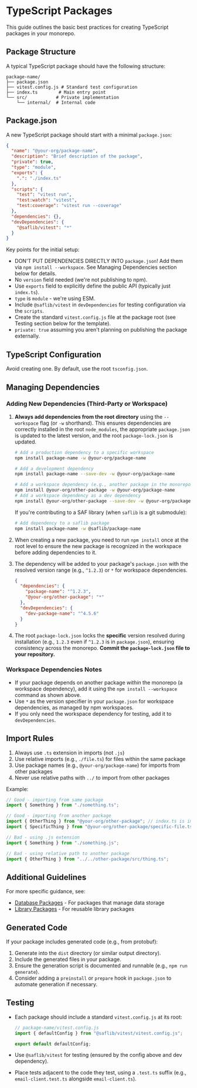 # TypeScript Packages

This guide outlines the basic best practices for creating TypeScript packages in your monorepo.

## Package Structure

A typical TypeScript package should have the following structure:

```
package-name/
├── package.json
├── vitest.config.js # Standard test configuration
├── index.ts        # Main entry point
└── src/           # Private implementation
    └── internal/  # Internal code
```

## Package.json

A new TypeScript package should start with a minimal `package.json`:

```json
{
  "name": "@your-org/package-name",
  "description": "Brief description of the package",
  "private": true,
  "type": "module",
  "exports": {
    ".": "./index.ts"
  },
  "scripts": {
    "test": "vitest run",
    "test:watch": "vitest",
    "test:coverage": "vitest run --coverage"
  },
  "dependencies": {},
  "devDependencies": {
    "@saflib/vitest": "*"
  }
}
```

Key points for the initial setup:

- DON'T PUT DEPENDENCIES DIRECTLY INTO `package.json`! Add them via `npm install --workspace`. See Managing Dependencies section below for details.
- No `version` field needed (we're not publishing to npm).
- Use `exports` field to explicitly define the public API (typically just `index.ts`).
- `type` is `module` - we're using ESM.
- Include `@saflib/vitest` in `devDependencies` for testing configuration via the `scripts`.
- Create the standard `vitest.config.js` file at the package root (see Testing section below for the template).
- `private: true` assuming you aren't planning on publishing the package externally.

## TypeScript Configuration

Avoid creating one. By default, use the root `tsconfig.json`.

## Managing Dependencies

### Adding New Dependencies (Third-Party or Workspace)

1.  **Always add dependencies from the root directory** using the `--workspace` flag (or `-w` shorthand). This ensures dependencies are correctly installed in the root `node_modules`, the appropriate `package.json` is updated to the latest version, and the root `package-lock.json` is updated.

    ```bash
    # Add a production dependency to a specific workspace
    npm install package-name -w @your-org/package-name

    # Add a development dependency
    npm install package-name --save-dev -w @your-org/package-name

    # Add a workspace dependency (e.g., another package in the monorepo)
    npm install @your-org/other-package -w @your-org/package-name
    # Add a workspace dependency as a dev dependency
    npm install @your-org/other-package --save-dev -w @your-org/package-name
    ```

    If you're contributing to a SAF library (when `saflib` is a git submodule):

    ```bash
    # Add dependency to a saflib package
    npm install package-name -w @saflib/package-name
    ```

2.  When creating a new package, you need to run `npm install` once at the root level to ensure the new package is recognized in the workspace before adding dependencies to it.

3.  The dependency will be added to your package's `package.json` with the resolved version range (e.g., `^1.2.3`) or `*` for workspace dependencies.

    ```json
    {
      "dependencies": {
        "package-name": "^1.2.3",
        "@your-org/other-package": "*"
      },
      "devDependencies": {
        "dev-package-name": "^4.5.6"
      }
    }
    ```

4.  The root `package-lock.json` locks the **specific** version resolved during installation (e.g., `1.2.3` even if `^1.2.3` is in `package.json`), ensuring consistency across the monorepo. **Commit the `package-lock.json` file to your repository.**

### Workspace Dependencies Notes

- If your package depends on another package _within_ the monorepo (a workspace dependency), add it using the `npm install --workspace` command as shown above.
- Use `*` as the version specifier in your `package.json` for workspace dependencies, as managed by npm workspaces.
- If you only need the workspace dependency for testing, add it to `devDependencies`.

## Import Rules

1. Always use `.ts` extension in imports (not `.js`)
2. Use relative imports (e.g., `./file.ts`) for files within the same package
3. Use package names (e.g., `@your-org/package-name`) for imports from other packages
4. Never use relative paths with `../` to import from other packages

Example:

```typescript
// Good - importing from same package
import { Something } from "./something.ts";

// Good - importing from another package
import { OtherThing } from "@your-org/other-package"; // index.ts is implied
import { SpecificThing } from "@your-org/other-package/specific-file.ts";

// Bad - using .js extension
import { Something } from "./something.js";

// Bad - using relative path to another package
import { OtherThing } from "../../other-package/src/thing.ts";
```

## Additional Guidelines

For more specific guidance, see:

- [Database Packages](./db-packages.md) - For packages that manage data storage
- [Library Packages](./library-packages.md) - For reusable library packages

## Generated Code

If your package includes generated code (e.g., from protobuf):

1. Generate into the `dist` directory (or similar output directory).
2. Include the generated files in your package.
3. Ensure the generation script is documented and runnable (e.g., `npm run generate`).
4. Consider adding a `preinstall` or `prepare` hook in `package.json` to automate generation if necessary.

## Testing

- Each package should include a standard `vitest.config.js` at its root:

  ```js
  // package-name/vitest.config.js
  import { defaultConfig } from "@saflib/vitest/vitest.config.js";

  export default defaultConfig;
  ```

- Use `@saflib/vitest` for testing (ensured by the config above and dev dependency).
- Place tests adjacent to the code they test, using a `.test.ts` suffix (e.g., `email-client.test.ts` alongside `email-client.ts`).

